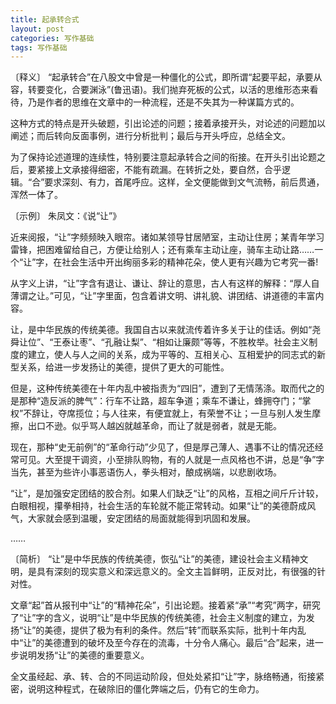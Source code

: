 ```yaml
---
title: 起承转合式
layout: post
categories: 写作基础
tags: 写作基础
---
```


〔释义〕 “起承转合”在八股文中曾是一种僵化的公式，即所谓“起要平起，承要从容，转要变化，合要渊泳”(鲁迅语)。我们抛弃死板的公式，以活的思维形态来看待，乃是作者的思维在文章中的一种流程，还是不失其为一种谋篇方式的。

这种方式的特点是开头破题，引出论述的问题；接着承接开头，对论述的问题加以阐述；而后转向反面事例，进行分析批判；最后与开头呼应，总结全文。

为了保持论述道理的连续性，特别要注意起承转合之间的衔接。在开头引出论题之后，要紧接上文承接得细密，不能有疏漏。在转折之处，要自然，合乎逻辑。“合”要求深刻、有力，首尾呼应。这样，全文便能做到文气流畅，前后贯通，浑然一体了。

〔示例〕 朱凤文：《说“让”》

近来阅报，“让”字频频映入眼帘。诸如某领导甘居陋室，主动让住房；某青年学习雷锋，把困难留给自己，方便让给别人；还有乘车主动让座，骑车主动让路……一个“让”字，在社会生活中开出绚丽多彩的精神花朵，使人更有兴趣为它考究一番!

从字义上讲，“让”字含有退让、谦让、辞让的意思，古人有这样的解释：“厚人自薄谓之让。”可见，“让”字里面，包含着讲文明、讲礼貌、讲团结、讲道德的丰富内容。

让，是中华民族的传统美德。我国自古以来就流传着许多关于让的佳话。例如“尧舜让位”、“王泰让枣”、“孔融让梨”、“相如让廉颇”等等，不胜枚举。社会主义制度的建立，使人与人之间的关系，成为平等的、互相关心、互相爱护的同志式的新型关系，给进一步发扬让的美德，提供了更大的可能性。

但是，这种传统美德在十年内乱中被指责为“四旧”，遭到了无情荡涤。取而代之的是那种“造反派的脾气”：行车不让路，超车争道；乘车不谦让，蜂拥夺门；“掌权”不辞让，夺席揽位；与人往来，有便宜就上，有荣誉不让；一旦与别人发生摩擦，出口不逊。似乎骂人越凶就越革命，而让了就是弱者，就是无能。

现在，那种“史无前例”的“革命行动”少见了，但是厚己薄人、遇事不让的情况还经常可见。大至提干调资，小至排队购物，有的人就是一点风格也不讲，总是“争”字当先，甚至为些许小事恶语伤人，拳头相对，酿成祸端，以悲剧收场。

“让”，是加强安定团结的胶合剂。如果人们缺乏“让”的风格，互相之间斤斤计较，白眼相视，攥拳相持，社会生活的车轮就不能正常转动。如果“让”的美德蔚成风气，大家就会感到温暖，安定团结的局面就能得到巩固和发展。

……

〔简析〕 “让”是中华民族的传统美德，恢弘“让”的美德，建设社会主义精神文明，是具有深刻的现实意义和深远意义的。全文主旨鲜明，正反对比，有很强的针对性。

文章“起”首从报刊中“让”的“精神花朵”，引出论题。接着紧“承”“考究”两字，研究了“让”字的含义，说明“让”是中华民族的传统美德，社会主义制度的建立，为发扬“让”的美德，提供了极为有利的条件。然后“转”而联系实际，批判十年内乱中“让”的美德遭到的破坏及至今存在的流毒，十分令人痛心。最后“合”起来，进一步说明发扬“让”的美德的重要意义。

全文虽经起、承、转、合的不同运动阶段，但处处紧扣“让”字，脉络畅通，衔接紧密，说明这种程式，在破除旧的僵化弊端之后，仍有它的生命力。 
